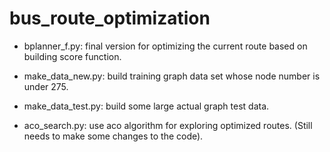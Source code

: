 # bus_route_optimization

- bplanner_f.py: final version for optimizing the current route based on building score function.

- make_data_new.py: build training graph data set whose node number is under 275.

- make_data_test.py: build some large actual graph test data.

- aco_search.py: use aco algorithm for exploring optimized routes. (Still needs to make some changes to the code).
